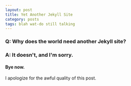 ```yaml
---
layout: post
title: Yet Another Jekyll Site
category: posts
tags: blah wat-do still talking
---
```

### Q: Why does the world need another Jekyll site?

### A: It doesn't, and I'm sorry.

#### Bye now.

I apologize for the awful quality of this post.
